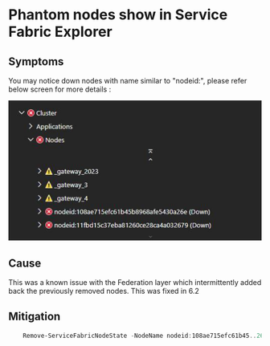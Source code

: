 # Phantom nodes show in Service Fabric Explorer

## **Symptoms**

You may notice down nodes with name similar to "nodeid:<nodenum>", please refer below screen for more details :

![phantomNode001.jpg](../media/phantomNode001.jpg)

## **Cause**

This was a known issue with the Federation layer which intermittently added back the previously removed nodes. This was fixed in 6.2

## **Mitigation**

```PowerShell
    Remove-ServiceFabricNodeState -NodeName nodeid:108ae715efc61b45..26e -Force
```
